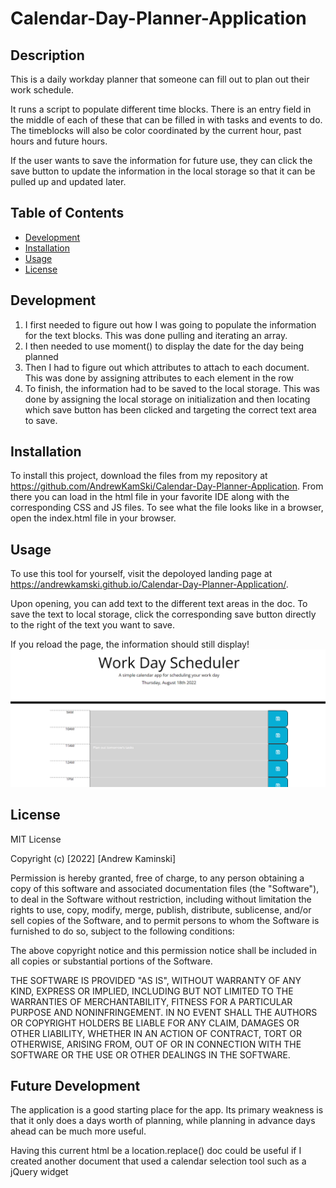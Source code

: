 # Calendar-Day-Planner-Application

## Description

This is a daily workday planner that someone can fill out to plan out their work schedule.

It runs a script to populate different time blocks. There is an entry field in the middle of each of these that can be filled in with tasks and events to do. The timeblocks will also be color coordinated by the current hour, past hours and future hours.

If the user wants to save the information for future use, they can click the save button to update the information in the local storage so that it can be pulled up and updated later.

## Table of Contents

- [Development](#development)
- [Installation](#installation)
- [Usage](#usage)
- [License](#license)

## Development

1. I first needed to figure out how I was going to populate the information for the text blocks. This was done pulling and iterating an array.
2. I then needed to use moment() to display the date for the day being planned
3. Then I had to figure out which attributes to attach to each document. This was done by assigning attributes to each element in the row
4. To finish, the information had to be saved to the local storage. This was done by assigning the local storage on initialization and then locating which save button has been clicked and targeting the correct text area to save.

## Installation

To install this project, download the files from my repository at https://github.com/AndrewKamSki/Calendar-Day-Planner-Application. From there you can load in the html 
file in your favorite IDE along with the corresponding CSS and JS files. To see what the file looks like in a browser, open the index.html file in your browser.

## Usage

To use this tool for yourself, visit the depoloyed landing page at https://andrewkamski.github.io/Calendar-Day-Planner-Application/.

Upon opening, you can add text to the different text areas in the doc. To save the text to local storage, click the corresponding save button directly to the right of the text you want to save.

If you reload the page, the information should still display!
![Empty Calendar later in the day](Assets/Planner-screenshot.png)


## License
MIT License

Copyright (c) [2022] [Andrew Kaminski]

Permission is hereby granted, free of charge, to any person obtaining a copy
of this software and associated documentation files (the "Software"), to deal
in the Software without restriction, including without limitation the rights
to use, copy, modify, merge, publish, distribute, sublicense, and/or sell
copies of the Software, and to permit persons to whom the Software is
furnished to do so, subject to the following conditions:

The above copyright notice and this permission notice shall be included in all
copies or substantial portions of the Software.

THE SOFTWARE IS PROVIDED "AS IS", WITHOUT WARRANTY OF ANY KIND, EXPRESS OR
IMPLIED, INCLUDING BUT NOT LIMITED TO THE WARRANTIES OF MERCHANTABILITY,
FITNESS FOR A PARTICULAR PURPOSE AND NONINFRINGEMENT. IN NO EVENT SHALL THE
AUTHORS OR COPYRIGHT HOLDERS BE LIABLE FOR ANY CLAIM, DAMAGES OR OTHER
LIABILITY, WHETHER IN AN ACTION OF CONTRACT, TORT OR OTHERWISE, ARISING FROM,
OUT OF OR IN CONNECTION WITH THE SOFTWARE OR THE USE OR OTHER DEALINGS IN THE
SOFTWARE.

## Future Development

The application is a good starting place for the app. Its primary weakness is that it only does a days worth of planning, while planning in advance days ahead can be much more useful.

Having this current html be a location.replace() doc could be useful if I created another document that used a calendar selection tool such as a jQuery widget